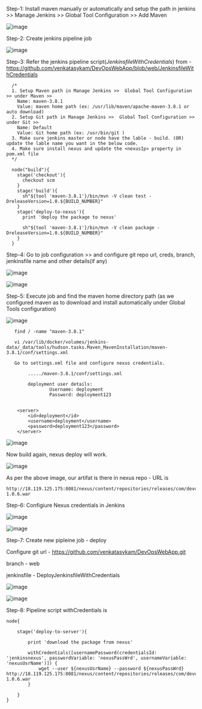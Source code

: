 
Step-1: Install maven manually or automatically and setup the path in jenkins >> Manage Jenkins >> Global Tool Configuration >> Add Maven

![image](https://user-images.githubusercontent.com/24622526/131825465-a157290e-bd5d-4d20-a498-87e7d4d9727d.png)


Step-2: Create jenkins pipeline job

![image](https://user-images.githubusercontent.com/24622526/131824426-084e41a9-e7cf-47a8-bb05-450ba27f082f.png)


Step-3: Refer the jenkins pipeline script(*JenkinsfileWithCredentials*) from - https://github.com/venkatasykam/DevOpsWebApp/blob/web/JenkinsfileWithCredentials

      /*
      1. Setup Maven path in Manage Jenkins >>  Global Tool Configuration >> under Maven >> 
        Name: maven-3.8.1
        Value: maven home path (ex: /usr/lib/maven/apache-maven-3.8.1 or auto download)
      2. Setup Git path in Manage Jenkins >>  Global Tool Configuration >> under Git >> 
        Name: Default
        Value: Git home path (ex: /usr/bin/git )
      3. Make sure jenkins master or node have the lable - build. (OR) update the lable name you want in the below code.
      4. Make sure install nexus and update the <nexusIp> property in pom.xml file
      */

      node("build"){
        stage('checkout'){
          checkout scm
        }
        stage('build'){
          sh"${tool 'maven-3.8.1'}/bin/mvn -V clean test -DreleaseVersion=1.0.${BUILD_NUMBER}"
        }
        stage('deploy-to-nexus'){
          print 'deploy the package to nexus'
          
          sh"${tool 'maven-3.8.1'}/bin/mvn -V clean package -DreleaseVersion=1.0.${BUILD_NUMBER}"
        }
      }

Step-4: Go to job configuration >> and configure git repo url, creds, branch, jenkinsfile name and other details(if any)

![image](https://user-images.githubusercontent.com/24622526/131825948-32ee9e80-378f-48b2-bd80-9d996912e2f0.png)


![image](https://user-images.githubusercontent.com/24622526/131826060-f378101f-ef2e-4e1a-ab34-d2d779b02238.png)


Step-5: Execute job and find the maven home directory path (as we configured maven as to download and install automatically under Global Tools configuration)

![image](https://user-images.githubusercontent.com/24622526/131827223-e5850d6c-adf4-40d7-be21-4a5e13db809d.png)


       find / -name "maven-3.8.1"

       vi /var/lib/docker/volumes/jenkins-data/_data/tools/hudson.tasks.Maven_MavenInstallation/maven-3.8.1/conf/settings.xml

       Go to settings.xml file and configure nexus credentials.

            ...../maven-3.8.1/conf/settings.xml

            deployment user details:
                    Username: deployment
                    Password: deployment123
              
	      
		<server>
			<id>deployment</id>
			<username>deployment</username>
			<password>deployment123</password>
		</server>
     
     
![image](https://user-images.githubusercontent.com/24622526/131828032-fd2c1340-3e8b-48d0-ad52-ad59af0608ad.png)

Now build again, nexus deploy will work.

![image](https://user-images.githubusercontent.com/24622526/131830569-f4b0af72-6565-4fc2-8270-a015f5df89e1.png)


As per the above image, our artifat is there in nexus repo - URL is 

	http://18.119.125.175:8081/nexus/content/repositories/releases/com/devops/devopswebapp/DevOpsWebApp/1.0.6/DevOpsWebApp-1.0.6.war

Step-6: Configiure Nexus credentials in Jenkins

![image](https://user-images.githubusercontent.com/24622526/131828710-d7efa2be-ff00-4e43-83dc-197228e7bf68.png)

![image](https://user-images.githubusercontent.com/24622526/131828895-428ea9ba-10e8-42d9-bd97-59497d9720eb.png)


Step-7: Create new pipleine job - deploy

Configure git url - https://github.com/venkatasykam/DevOpsWebApp.git

branch - web

jenkinsfile - DeployJenkinsfileWithCredentials

![image](https://user-images.githubusercontent.com/24622526/131829176-d4caf327-8ab2-4873-9b77-3eed2a380837.png)


![image](https://user-images.githubusercontent.com/24622526/131829409-a60ba4bd-8f33-4923-9fac-f8ca2b082c3a.png)


Step-8: Pipeline script withCredentials is


	node{

		stage('deploy-to-server'){

			print 'download the package from nexus'

			withCredentials([usernamePassword(credentialsId: 'jenkinsnexus', passwordVariable: 'nexusPassWrd', usernameVariable: 'nexusUsrName')]) {
			    wget --user ${nexusUsrName} --password ${nexusPassWrd} http://18.119.125.175:8081/nexus/content/repositories/releases/com/devops/devopswebapp/DevOpsWebApp/1.0.6/DevOpsWebApp-1.0.6.war
			}

		}
	}
